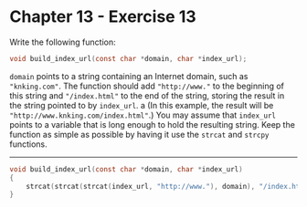# Chapter 13 - Exercise 13

Write the following function:

```C
void build_index_url(const char *domain, char *index_url);
```

`domain` points to a string containing an Internet domain, such as
`"knking.com"`.  The function should add `"http://www."` to the beginning of
this string and `"/index.html"` to the end of the string, storing the result in
the string pointed to by `index_url`. a (In this example, the result will be
`"http://www.knking.com/index.html"`.)  You may assume that `index_url` points
to a variable that is long enough to hold the resulting string.  Keep the
function as simple as possible by having it use the `strcat` and `strcpy`
functions.


---

```C
void build_index_url(const char *domain, char *index_url)
{
    strcat(strcat(strcat(index_url, "http://www."), domain), "/index.html");
}
```
